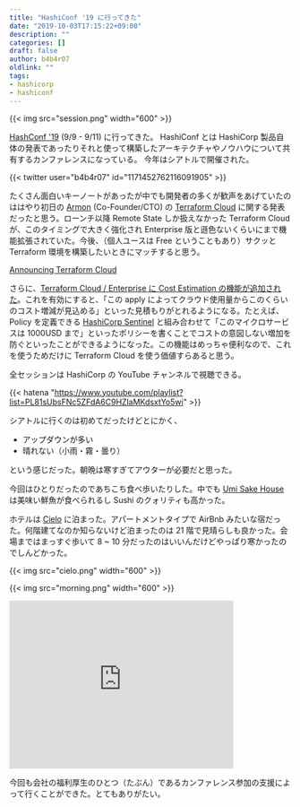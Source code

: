 ```yaml
---
title: "HashiConf '19 に行ってきた"
date: "2019-10-03T17:15:22+09:00"
description: ""
categories: []
draft: false
author: b4b4r07
oldlink: ""
tags:
- hashicorp
- hashiconf
---
```


{{< img src="session.png" width="600" >}}

[HashConf '19](https://hashiconf.com/) (9/9 - 9/11) に行ってきた。
HashiConf とは HashiCorp 製品自体の発表であったりそれと使って構築したアーキテクチャやノウハウについて共有するカンファレンスになっている。
今年はシアトルで開催された。

{{< twitter user="b4b4r07" id="1171452762116091905" >}}

たくさん面白いキーノートがあったが中でも開発者の多くが歓声をあげていたのははやり初日の [Armon](https://twitter.com/armon) (Co-Founder/CTO) の [Terraform Cloud](https://www.terraform.io/) に関する発表だったと思う。ローンチ以降 Remote State しか扱えなかった Terraform Cloud が、このタイミングで大きく強化され Enterprise 版と遜色ないくらいにまで機能拡張されていた。今後、（個人ユースは Free ということもあり）サクッと Terraform 環境を構築したいときにマッチすると思う。

[Announcing Terraform Cloud](https://www.hashicorp.com/blog/announcing-terraform-cloud)

さらに、[Terraform Cloud / Enterprise に Cost Estimation の機能が追加された](https://www.hashicorp.com/blog/announcing-cost-estimation-for-terraform-cloud-and-enterprise)。これを有効にすると、「この apply によってクラウド使用量からこのくらいのコスト増減が見込める」といった見積もりがとれるようになる。たとえば、Policy を定義できる [HashiCorp Sentinel](https://www.hashicorp.com/sentinel/) と組み合わせて「このマイクロサービスは 1000USD まで」といったポリシーを書くことでコストの意図しない増加を防ぐといったことができるようになった。この機能はめっちゃ便利なので、これを使うためだけに Terraform Cloud を使う価値すらあると思う。

全セッションは HashiCorp の YouTube チャンネルで視聴できる。

{{< hatena "https://www.youtube.com/playlist?list=PL81sUbsFNc5ZFdA6C9HZlaMKdsxtYo5wi" >}}

シアトルに行くのは初めてだったけどとにかく、

- アップダウンが多い
- 晴れない（小雨・霧・曇り）

という感じだった。朝晩は寒すぎてアウターが必要だと思った。

今回はひとりだったのであちこち食べ歩いたりした。中でも [Umi Sake House](https://www.umisakehouse.com/) は美味い鮮魚が食べられるし Sushi のクォリティも高かった。

ホテルは [Cielo](https://www.berkshirecommunities.com/apartments/wa/seattle/cielo/) に泊まった。アパートメントタイプで AirBnb みたいな宿だった。何階建てなのか知らないけど泊まったのは 21 階で見晴らしも良かった。会場まではまっすぐ歩いて 8 ~ 10 分だったのはいいんだけどやっぱり寒かったのでしんどかった。

{{< img src="cielo.png" width="600" >}}

{{< img src="morning.png" width="600" >}}

<iframe src="https://www.google.com/maps/embed?pb=!1m18!1m12!1m3!1d2689.8440658912423!2d-122.33170618436932!3d47.609721679184844!2m3!1f0!2f0!3f0!3m2!1i1024!2i768!4f13.1!3m3!1m2!1s0x54906ab5d0ed2ac7%3A0xc4e458c75a4728a7!2sCielo!5e0!3m2!1sja!2sjp!4v1570093520291!5m2!1sja!2sjp" width="400" height="300" frameborder="0" style="border:0;" allowfullscreen=""></iframe>

今回も会社の福利厚生のひとつ（たぶん）であるカンファレンス参加の支援によって行くことができた。とてもありがたい。
